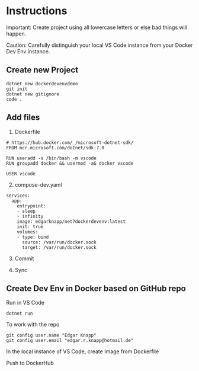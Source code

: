 # Instructions

Important: Create project using all lowercase letters or else bad things will happen.

Caution: Carefully distinguish your local VS Code instance from your Docker Dev Env instance.

## Create new Project

```
dotnet new dockerdevenvdemo
git init
dotnet new gitignore
code .
```

## Add files

1. Dockerfile
```
# https://hub.docker.com/_/microsoft-dotnet-sdk/
FROM mcr.microsoft.com/dotnet/sdk:7.0

RUN useradd -s /bin/bash -m vscode
RUN groupadd docker && usermod -aG docker vscode

USER vscode
```

2. compose-dev.yaml
```
services:
  app:
    entrypoint:
    - sleep
    - infinity
    image: edgarknapp/net7dockerdevenv:latest
    init: true
    volumes:
    - type: bind
      source: /var/run/docker.sock
      target: /var/run/docker.sock
```

3. Commit

4. Sync

## Create Dev Env in Docker based on GitHub repo

Run in VS Code
```
dotnet run
```

To work with the repo
```
git config user.name "Edgar Knapp" 
git config user.email "edgar.r.knapp@hotmail.de"
```

In the local instance of VS Code, create Image from Dockerfile

Push to DockerHub
